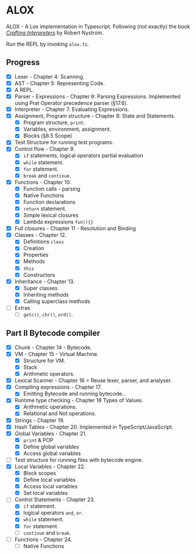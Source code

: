 # ALOX

ALOX - A Lox implementation in Typescript. Following (not exactly) the book [_Crafting Interpreters_](http://www.craftinginterpreters.com/) by Robert Nystrom.

Run the REPL by invoking `alox.ts`.

## Progress

- [x] Lexer - Chapter 4: Scanning.
- [x] AST - Chapter 5: Representing Code.
- [x] A REPL.
- [x] Parser - Expressions - Chapter 6: Parsing Expressions. Implemented using Prat Operator precedence parser (§17.6).
- [x] Interpreter - Chapter 7: Evaluating Expressions.
- [x] Assignment, Program structure - Chapter 8: State and Statements
  - [x] Program structure, `print`.
  - [x] Variables, environment, assignment.
  - [x] Blocks (§8.5 Scope)
- [x] Test Structure for running test programs.
- [x] Control flow - Chapter 9.
  - [x] `if` statements, logical operators partial evaluation
  - [x] `while` statement.
  - [x] `for` statement.
  - [x] `break` and `continue`.
- [x] Functions - Chapter 10.
  - [x] Function calls - parsing
  - [x] Native Functions
  - [x] Function declarations
  - [x] `return` statement.
  - [x] Simple lexical closures
  - [x] Lambda expressions `fun(){}`
- [x] Full closures - Chapter 11 - Resolution and Binding
- [x] Classes - Chapter 12.
  - [x] Definitions `class`
  - [x] Creation
  - [x] Properties
  - [x] Methods
  - [x] `this`
  - [x] Constructors
- [x] Inheritance - Chapter 13.
  - [x] Super classes
  - [x] Inheriting methods
  - [x] Calling superclass methods
- [ ] Extras
  - [ ] `getc()`, `chr()`, `ord()`.

## Part II Bytecode compiler

- [x] Chunk - Chapter 14 - Bytecode.
- [x] VM - Chapter 15 - Virtual Machine.
  - [x] Structure for VM.
  - [x] Stack
  - [x] Arithmetic operators.
- [x] Lexical Scanner - Chapter 16 = Reuse lexer, parser, and analyser.
- [x] Compiling expressions - Chapter 17.
  - [x] Emitting Bytecode and running bytecode..
- [x] Runtime type checking - Chapter 18 Types of Values.
  - [x] Arithmetic operations.
  - [x] Relational and Not operations.
- [x] Strings - Chapter 19.
- [x] Hash Tables - Chapter 20. Implemented in TypeScript/JavaScript.
- [x] Global Variables - Chapter 21.
  - [x] `print` & POP
  - [x] Define global variables
  - [x] Access global variables
- [ ] Test structure for running files with bytecode engine.
- [x] Local Variables - Chapter 22.
  - [x] Block scopes
  - [x] Define local variables
  - [x] Access local variables
  - [x] Set local variables
- [ ] Control Statements - Chapter 23.
  - [x] `if` statement.
  - [x] logical operators `and`, `or`.
  - [x] `while` statement.
  - [x] `for` statement.
  - [ ] `continue` and `break`.
- [ ] Functions - Chapter 24.
  - [ ] Native Functions
